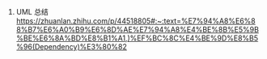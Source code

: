 1. UML 总结
https://zhuanlan.zhihu.com/p/44518805#:~:text=%E7%94%A8%E6%88%B7%E6%A0%B9%E6%8D%AE%E7%94%A8%E4%BE%8B%E5%9B%BE%E6%8A%BD%E8%B1%A1,)%EF%BC%8C%E4%BE%9D%E8%B5%96(Dependency)%E3%80%82
